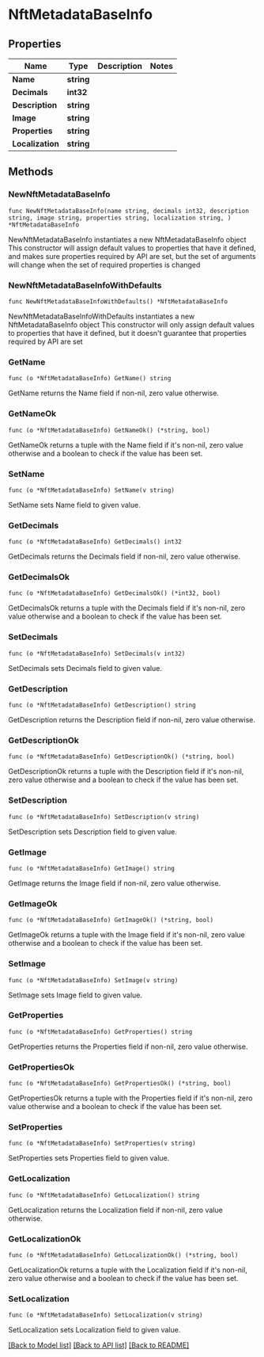 # NftMetadataBaseInfo

## Properties

Name | Type | Description | Notes
------------ | ------------- | ------------- | -------------
**Name** | **string** |  | 
**Decimals** | **int32** |  | 
**Description** | **string** |  | 
**Image** | **string** |  | 
**Properties** | **string** |  | 
**Localization** | **string** |  | 

## Methods

### NewNftMetadataBaseInfo

`func NewNftMetadataBaseInfo(name string, decimals int32, description string, image string, properties string, localization string, ) *NftMetadataBaseInfo`

NewNftMetadataBaseInfo instantiates a new NftMetadataBaseInfo object
This constructor will assign default values to properties that have it defined,
and makes sure properties required by API are set, but the set of arguments
will change when the set of required properties is changed

### NewNftMetadataBaseInfoWithDefaults

`func NewNftMetadataBaseInfoWithDefaults() *NftMetadataBaseInfo`

NewNftMetadataBaseInfoWithDefaults instantiates a new NftMetadataBaseInfo object
This constructor will only assign default values to properties that have it defined,
but it doesn't guarantee that properties required by API are set

### GetName

`func (o *NftMetadataBaseInfo) GetName() string`

GetName returns the Name field if non-nil, zero value otherwise.

### GetNameOk

`func (o *NftMetadataBaseInfo) GetNameOk() (*string, bool)`

GetNameOk returns a tuple with the Name field if it's non-nil, zero value otherwise
and a boolean to check if the value has been set.

### SetName

`func (o *NftMetadataBaseInfo) SetName(v string)`

SetName sets Name field to given value.


### GetDecimals

`func (o *NftMetadataBaseInfo) GetDecimals() int32`

GetDecimals returns the Decimals field if non-nil, zero value otherwise.

### GetDecimalsOk

`func (o *NftMetadataBaseInfo) GetDecimalsOk() (*int32, bool)`

GetDecimalsOk returns a tuple with the Decimals field if it's non-nil, zero value otherwise
and a boolean to check if the value has been set.

### SetDecimals

`func (o *NftMetadataBaseInfo) SetDecimals(v int32)`

SetDecimals sets Decimals field to given value.


### GetDescription

`func (o *NftMetadataBaseInfo) GetDescription() string`

GetDescription returns the Description field if non-nil, zero value otherwise.

### GetDescriptionOk

`func (o *NftMetadataBaseInfo) GetDescriptionOk() (*string, bool)`

GetDescriptionOk returns a tuple with the Description field if it's non-nil, zero value otherwise
and a boolean to check if the value has been set.

### SetDescription

`func (o *NftMetadataBaseInfo) SetDescription(v string)`

SetDescription sets Description field to given value.


### GetImage

`func (o *NftMetadataBaseInfo) GetImage() string`

GetImage returns the Image field if non-nil, zero value otherwise.

### GetImageOk

`func (o *NftMetadataBaseInfo) GetImageOk() (*string, bool)`

GetImageOk returns a tuple with the Image field if it's non-nil, zero value otherwise
and a boolean to check if the value has been set.

### SetImage

`func (o *NftMetadataBaseInfo) SetImage(v string)`

SetImage sets Image field to given value.


### GetProperties

`func (o *NftMetadataBaseInfo) GetProperties() string`

GetProperties returns the Properties field if non-nil, zero value otherwise.

### GetPropertiesOk

`func (o *NftMetadataBaseInfo) GetPropertiesOk() (*string, bool)`

GetPropertiesOk returns a tuple with the Properties field if it's non-nil, zero value otherwise
and a boolean to check if the value has been set.

### SetProperties

`func (o *NftMetadataBaseInfo) SetProperties(v string)`

SetProperties sets Properties field to given value.


### GetLocalization

`func (o *NftMetadataBaseInfo) GetLocalization() string`

GetLocalization returns the Localization field if non-nil, zero value otherwise.

### GetLocalizationOk

`func (o *NftMetadataBaseInfo) GetLocalizationOk() (*string, bool)`

GetLocalizationOk returns a tuple with the Localization field if it's non-nil, zero value otherwise
and a boolean to check if the value has been set.

### SetLocalization

`func (o *NftMetadataBaseInfo) SetLocalization(v string)`

SetLocalization sets Localization field to given value.



[[Back to Model list]](../README.md#documentation-for-models) [[Back to API list]](../README.md#documentation-for-api-endpoints) [[Back to README]](../README.md)


